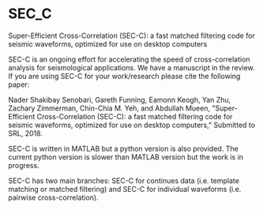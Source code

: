 # SEC_C

Super-Efficient Cross-Correlation (SEC-C): a fast matched filtering code for seismic waveforms, optimized for use on desktop computers

SEC-C is an ongoing effort for accelerating the speed of cross-correlation analysis for seismological applications. We have a manuscript in the review. If you are using SEC-C for your work/research please cite the following paper:

Nader Shakibay Senobari, Gareth Funning,  Eamonn Keogh, Yan Zhu, Zachary Zimmerman,  Chin-Chia M. Yeh,  and Abdullah Mueen, "Super-Efficient Cross-Correlation (SEC-C): a fast matched filtering code for seismic waveforms, optimized for use on desktop computers," Submitted to SRL, 2018.

SEC-C is written in MATLAB but a python version is also provided. The current python version is slower than MATLAB version but the work is in progress. 

SEC-C has two main branches: SEC-C for continues data (i.e. template matching or matched filtering) and SEC-C for individual waveforms (i.e. pairwise cross-correlation).
